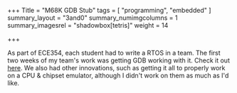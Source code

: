 +++
Title = "M68K GDB Stub"
tags = [ "programming", "embedded" ]
summary_layout = "3and0"
summary_numimgcolumns = 1
summary_imagesrel = "shadowbox[tetris]"
weight = 14

+++
<p>As part of ECE354, each student had to write a RTOS in a team. The first two weeks of my team's work was getting GDB working with it. Check it out <a href="https://code.google.com/p/coldfire-gdb-stub/">here</a>. We also had other innovations, such as getting it all to properly work on a CPU & chipset emulator, although I didn't work on them as much as I'd like.</p>
